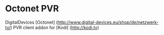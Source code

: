 # Octonet PVR
DigitalDevices [Octonet] (http://www.digital-devices.eu/shop/de/netzwerk-tv/) PVR client addon for [Kodi] (http://kodi.tv)
